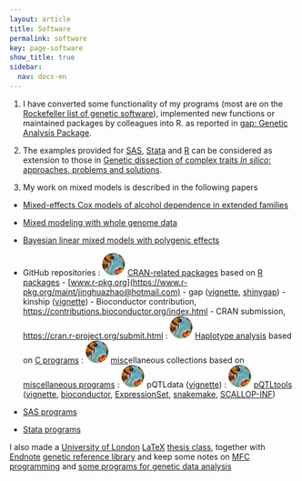```yaml
---
layout: article
title: Software
permalink: software
key: page-software
show_title: true
sidebar:
  nav: docs-en
---
```


1. I have converted some functionality of my programs (most are on the
[Rockefeller list of genetic software](https://github.com/gaow/genetic-analysis-software)),
implemented new functions or maintained packages by colleagues into R. as reported in
[gap: Genetic Analysis Package](https://www.jstatsoft.org/article/view/v023i08).

2. The examples provided for [SAS](http://en.wikipedia.org/wiki/SAS_System), [Stata](http://en.wikipedia.org/wiki/Stata) and
[R](http://www.r-project.org/) can be considered as extension to those in
[Genetic dissection of complex traits *In silico*: approaches, problems and solutions](paper/cbio06.pdf).

3. My work on mixed models is described in the following papers
  - [Mixed-effects Cox models of alcohol dependence in extended families](https://link.springer.com/article/10.1186/1471-2156-6-S1-S127)
  - [Mixed modeling with whole genome data](http://www.hindawi.com/journals/jps/2012/485174/)
  - [Bayesian linear mixed models with polygenic effects](https://www.jstatsoft.org/article/view/v085i06)

- GitHub repositories
  : [![](bees.svg)](https://github.com/jinghuazhao/R) [CRAN-related packages](https://jinghuazhao.github.io/R/) based on [R packages](r-progs.md)
      - [www.r-pkg.org](https://www.r-pkg.org/maint/jinghuazhao@hotmail.com)
      - gap ([vignette](https://jinghuazhao.github.io/R/vignettes/gap.html), [shinygap](https://jinghuazhao.github.io/R/vignettes/shinygap.html))
      - kinship ([vignette](https://jinghuazhao.github.io/R/vignettes/kinship.pdf))
      - Bioconductor contribution, <https://contributions.bioconductor.org/index.html>
      - CRAN submission, <https://cran.r-project.org/submit.html>
  : [![](bees.svg)](https://github.com/jinghuazhao/Haplotype-Analysis) [Haplotype analysis](https://jinghuazhao.github.io/Haplotype-Analysis/) based on [C programs](c-progs.md)
  : [![](bees.svg)](https://github.com/jinghuazhao/misc) [misc](https://jinghuazhao.github.io/misc/)ellaneous collections based on [miscellaneous programs](misc-progs.md)
  : [![](bees.svg)](https://github.com/jinghuazhao/pQTLdata) pQTLdata ([vignette](https://jinghuazhao.github.io/R/vignettes/pQTLdata.html))
  : [![](bees.svg)](https://github.com/jinghuazhao/pQTLtools) [pQTLtools](https://jinghuazhao.github.io/pQTLtools/) ([vignette](https://jinghuazhao.github.io/pQTLtools/articles/pQTLtools.html), [bioconductor](https://jinghuazhao.github.io/pQTLtools/articles/bioconductor.html), [ExpressionSet](https://jinghuazhao.github.io/pQTLtools/articles/es.html), [snakemake](https://jinghuazhao.github.io/pQTLtools/articles/snakemake.html), [SCALLOP-INF](https://jinghuazhao.github.io/pQTLtools/articles/SCALLOP-INF.html))
- [SAS programs](sas-progs.md)
- [Stata programs](stata-progs.md)

I also made a [University of London](http://www.lon.ac.uk/) [LaTeX](http://www.ctan.org/) [thesis class](software/ulthesis.zip),
together with [Endnote](http://www.endnote.com/) [genetic reference library](iop/jinghua/refs/genetics.enl)
and keep some notes on [MFC programming](iop/jinghua/winprog/winprog.html) and [some programs for genetic data analysis](software/softlink.html)
